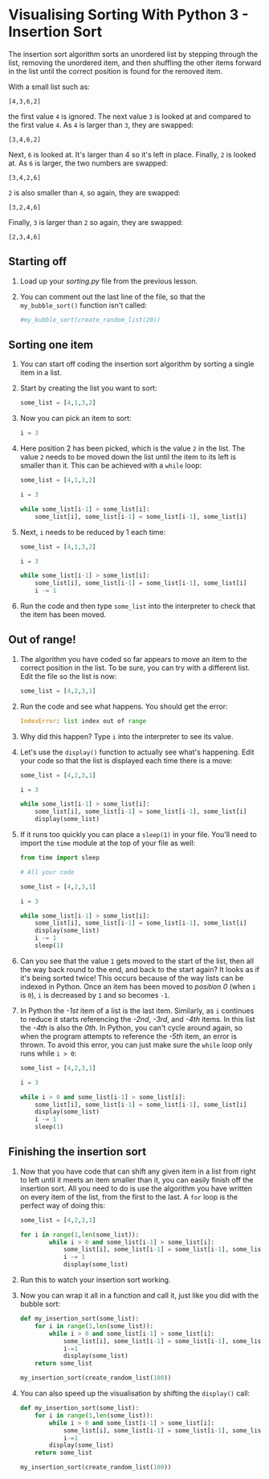 # Visualising Sorting With Python 3 - Insertion Sort

The insertion sort algorithm sorts an unordered list by stepping through the list, removing the unordered item, and then shuffling the other items forward in the list until the correct position is found for the removed item.

With a small list such as:

	[4,3,6,2]

the first value `4` is ignored. The next value `3` is looked at and compared to the first value `4`. As `4` is larger than `3`, they are swapped:

	[3,4,6,2]

Next, `6` is looked at. It's larger than 4 so it's left in place. Finally, `2` is looked at. As `6` is larger, the two numbers are swapped:

	[3,4,2,6]

`2` is also smaller than `4`, so again, they are swapped:

	[3,2,4,6]

Finally, `3` is larger than `2` so again, they are swapped:

	[2,3,4,6]

## Starting off

1. Load up your *sorting.py* file from the previous lesson.
1. You can comment out the last line of the file, so that the `my_bubble_sort()` function isn't called:

	```python
	#my_bubble_sort(create_random_list(20))
	```

## Sorting one item

1. You can start off coding the insertion sort algorithm by sorting a single item in a list.
1. Start by creating the list you want to sort:

	```python
	some_list = [4,1,3,2]
	```

1. Now you can pick an item to sort:

	```python
	i = 3
	```

1. Here position 2 has been picked, which is the value `2` in the list. The value `2` needs to be moved down the list until the item to its left is smaller than it. This can be achieved with a `while` loop:

	```python
	some_list = [4,1,3,2]

	i = 3

	while some_list[i-1] > some_list[i]:
		some_list[i], some_list[i-1] = some_list[i-1], some_list[i]
	```

1. Next, `i` needs to be reduced by 1 each time:

	```python
	some_list = [4,1,3,2]

	i = 3

	while some_list[i-1] > some_list[i]:
		some_list[i], some_list[i-1] = some_list[i-1], some_list[i]
		i -= 1
	```

1. Run the code and then type `some_list` into the interpreter to check that the item has been moved.

## Out of range!

1. The algorithm you have coded so far appears to move an item to the correct position in the list. To be sure, you can try with a different list. Edit the file so the list is now:

	```python
	some_list = [4,2,3,1]
	```

1. Run the code and see what happens. You should get the error:

	```python
	IndexError: list index out of range
	```

1. Why did this happen? Type `i` into the interpreter to see its value.

1. Let's use the `display()` function to actually see what's happening. Edit your code so that the list is displayed each time there is a move:

	```python
	some_list = [4,2,3,1]

	i = 3

	while some_list[i-1] > some_list[i]:
		some_list[i], some_list[i-1] = some_list[i-1], some_list[i]
		display(some_list)
	```

1. If it runs too quickly you can place a `sleep(1)` in your file. You'll need to import the `time` module at the top of your file as well:

	```python
	from time import sleep

	# All your code

	some_list = [4,2,3,1]

	i = 3

	while some_list[i-1] > some_list[i]:
		some_list[i], some_list[i-1] = some_list[i-1], some_list[i]
		display(some_list)
		i -= 1
		sleep(1)
	```

1. Can you see that the value `1` gets moved to the start of the list, then all the way back round to the end, and back to the start again? It looks as if it's being sorted twice! This occurs because of the way lists can be indexed in Python. Once an item has been moved to *position 0* (when `i` is `0`), `i` is decreased by `1` and so becomes `-1`. 

1. In Python the *-1st* item of a list is the last item. Similarly, as `i` continues to reduce it starts referencing the *-2nd*, *-3rd*, and *-4th* items. In this list the *-4th* is also the *0th*. In Python, you can't cycle around again, so when the program attempts to reference the *-5th* item, an error is thrown. To avoid this error, you can just make sure the `while` loop only runs while `i > 0`:

	```python
	some_list = [4,2,3,1]

	i = 3

	while i > 0 and some_list[i-1] > some_list[i]:
		some_list[i], some_list[i-1] = some_list[i-1], some_list[i]
		display(some_list)
		i -= 1
		sleep(1)
	```

## Finishing the insertion sort

1. Now that you have code that can shift any given item in a list from right to left until it meets an item smaller than it, you can easily finish off the insertion sort. All you need to do is use the algorithm you have written on every item of the list, from the first to the last. A `for` loop is the perfect way of doing this:

	```python
	some_list = [4,2,3,1]

	for i in range(1,len(some_list)):
			while i > 0 and some_list[i-1] > some_list[i]:
				some_list[i], some_list[i-1] = some_list[i-1], some_list[i]
				i -= 1
				display(some_list)
	```

1. Run this to watch your insertion sort working.

1. Now you can wrap it all in a function and call it, just like you did with the bubble sort:

	```python
	def my_insertion_sort(some_list):
		for i in range(1,len(some_list)):
			while i > 0 and some_list[i-1] > some_list[i]:
				some_list[i], some_list[i-1] = some_list[i-1], some_list[i]
				i-=1
				display(some_list)
		return some_list

	my_insertion_sort(create_random_list(100))
	```

1. You can also speed up the visualisation by shifting the `display()` call:

	```python
	def my_insertion_sort(some_list):
		for i in range(1,len(some_list)):
			while i > 0 and some_list[i-1] > some_list[i]:
				some_list[i], some_list[i-1] = some_list[i-1], some_list[i]
				i-=1
			display(some_list)
		return some_list

	my_insertion_sort(create_random_list(100))
	```
